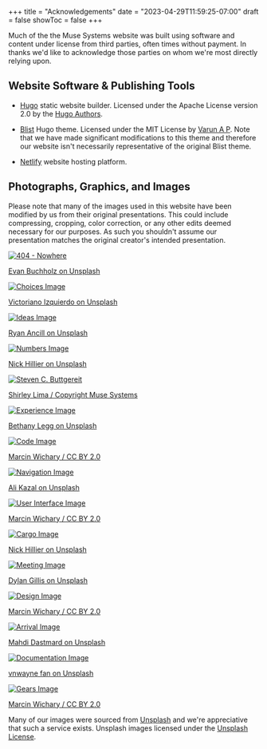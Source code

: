 +++
title = "Acknowledgements"
date = "2023-04-29T11:59:25-07:00"
draft = false
showToc = false
+++

Much of the the Muse Systems website was built using software and content under license from third parties, often times without payment.  In thanks we'd like to acknowledge those parties on whom we're most directly relying upon.

## Website Software & Publishing Tools

* [Hugo](https://gohugo.io) static website builder.  Licensed under the Apache License version 2.0 by the [Hugo Authors](https://github.com/gohugoio/hugo/graphs/contributors).

* [Blist](https://github.com/apvarun/blist-hugo-theme) Hugo theme. Licensed under the MIT License by [Varun A P](https://github.com/apvarun).  Note that we have made significant modifications to this theme and therefore our website isn't necessarily representative of the original Blist theme.

* [Netlify](https://netlify.com) website hosting platform.


## Photographs, Graphics, and Images

Please note that many of the images used in this website have been modified by us from their original presentations.  This could include compressing, cropping, color correction, or any other edits deemed necessary for our purposes.  As such you shouldn't assume our presentation matches the original creator's intended presentation.

<div class="mx-auto grid grid-cols-1 sm:grid-cols-2 md:grid-cols-3 gap-1 md:gap-2">
	<div class="max-w-xs flex flex-col gap-2">
		<div class="border-2 border-neutral-300 p-4">
			<a href="https://unsplash.com/es/@vnbuchholz92?utm_source=unsplash&utm_medium=referral&utm_content=creditCopyText" target="_blank" class="not-prose flex flex-col gap-2">
				<img src="/img/404image.webp" alt="404 - Nowhere" />
				<p class="text-sm">Evan Buchholz on Unsplash</p>
			</a>
		</div>
		<div class="border-2 border-neutral-300 p-4">
			<a href="https://unsplash.com/@victoriano?utm_source=unsplash&utm_medium=referral&utm_content=creditCopyText" target="_blank" class="not-prose flex flex-col gap-2">
				<img src="/img/services/implementation/choices.webp" alt="Choices Image" />
				<p class="text-sm">Victoriano Izquierdo on Unsplash</p>
			</a>
		</div>
		<div class="border-2 border-neutral-300 p-4">
			<a href="https://unsplash.com/@ryanancill?utm_source=unsplash&utm_medium=referral&utm_content=creditCopyText" target="_blank" class="not-prose flex flex-col gap-2">
				<img src="/img/services/design/functional-design.webp" alt="Ideas Image" />
				<p class="text-sm">Ryan Ancill on Unsplash</p>
			</a>
		</div>
		<div class="border-2 border-neutral-300 p-4">
			<a href="https://unsplash.com/it/@nhillier?utm_source=unsplash&utm_medium=referral&utm_content=creditCopyText" target="_blank" class="not-prose flex flex-col gap-2">
				<img src="/img/services/development/numbers.webp" alt="Numbers Image" />
				<p class="text-sm">Nick Hillier on Unsplash</p>
			</a>
		</div>
		<div class="border-2 border-neutral-300 p-4">
			<a href="https://www.linkedin.com/in/limashirley" target="_blank" class="not-prose flex flex-col gap-2">
				<img src="/img/about/scb_portrait_500_lossy.webp" alt="Steven C. Buttgereit" />
				<p class="text-sm">Shirley Lima / Copyright Muse Systems</p>
			</a>
		</div>
	</div>
	<div class="max-w-xs flex flex-col gap-2">
		<div class="border-2 border-neutral-300 p-4">
			<a href="https://unsplash.com/@bkotynski?utm_source=unsplash&utm_medium=referral&utm_content=creditCopyText" target="_blank" class="not-prose flex flex-col gap-2">
				<img src="/img/landing/experience.webp" alt="Experience Image" />
				<p class="text-sm">Bethany Legg on Unsplash</p>
			</a>
		</div>
		<div class="border-2 border-neutral-300 p-4">
			<a href="https://www.flickr.com/photos/mwichary/2221971367/in/photolist-4ombFa-4Z8bzA-4FnfeK-4ky2fG-4uZhKt-NmY6ek-7BLGDE-4kxZ3Y-5X7SpV-4heHfk-5C3GUH-5C7V5m" target="_blank" class="not-prose flex flex-col gap-2">
				<img src="/img/services/development/svc-app-dev-cover.webp" alt="Code Image" />
				<p class="text-sm">Marcin Wichary / CC BY 2.0</p>
			</a>
		</div>
		<div class="border-2 border-neutral-300 p-4">
			<a href="https://unsplash.com/@lureofadventure?utm_source=unsplash&utm_medium=referral&utm_content=creditCopyText" target="_blank" class="not-prose flex flex-col gap-2">
				<img src="/img/services/implementation/navigation.webp" alt="Navigation Image" />
				<p class="text-sm">Ali Kazal on Unsplash</p>
			</a>
		</div>
		<div class="border-2 border-neutral-300 p-4">
			<a href="https://flic.kr/p/4obSbY" target="_blank" class="not-prose flex flex-col gap-2">
				<img src="/img/services/design/interfaces.webp" alt="User Interface Image" />
				<p class="text-sm">Marcin Wichary / CC BY 2.0</p>
			</a>
		</div>
		<div class="border-2 border-neutral-300 p-4">
			<a href="https://unsplash.com/it/@nhillier?utm_source=unsplash&utm_medium=referral&utm_content=creditCopyText" target="_blank" class="not-prose flex flex-col gap-2">
				<img src="/img/services/development/cargo.webp" alt="Cargo Image" />
				<p class="text-sm">Nick Hillier on Unsplash</p>
			</a>
		</div>
	</div>
	<div class="max-w-xs flex flex-col gap-2">
		<div class="border-2 border-neutral-300 p-4">
			<a href="https://unsplash.com/de/@dylandgillis?utm_source=unsplash&utm_medium=referral&utm_content=creditCopyText" target="_blank" class="not-prose flex flex-col gap-2">
				<img src="/img/services/implementation/svc-impl-mgt-cover.webp" alt="Meeting Image" />
				<p class="text-sm">Dylan Gillis on Unsplash</p>
			</a>
		</div>
		<div class="border-2 border-neutral-300 p-4">
			<a href="https://www.flickr.com/photos/mwichary/3250009028/in/photolist-4AeAgt-5Xc9sq-5X7UfZ-5X7Tyr-5X7TRV" target="_blank" class="not-prose flex flex-col gap-2">
				<img src="/img/services/design/svc-bus-sys-design-cover.webp" alt="Design Image" />
				<p class="text-sm">Marcin Wichary / CC BY 2.0</p>
			</a>
		</div>
		<div class="border-2 border-neutral-300 p-4">
			<a href="https://unsplash.com/@mahdigp?utm_source=unsplash&utm_medium=referral&utm_content=creditCopyText" target="_blank" class="not-prose flex flex-col gap-2">
				<img src="/img/services/implementation/arrival.webp" alt="Arrival Image" />
				<p class="text-sm">Mahdi Dastmard on Unsplash</p>
			</a>
		</div>
		<div class="border-2 border-neutral-300 p-4">
			<a href="https://unsplash.com/@vnwayne?utm_source=unsplash&utm_medium=referral&utm_content=creditCopyText" target="_blank" class="not-prose flex flex-col gap-2">
				<img src="/img/services/design/documentation.webp" alt="Documentation Image" />
				<p class="text-sm">vnwayne fan on Unsplash</p>
			</a>
		</div>
		<div class="border-2 border-neutral-300 p-4">
			<a href="https://flic.kr/p/4F5eaU" target="_blank" class="not-prose flex flex-col gap-2">
				<img src="/img/services/development/gears.webp" alt="Gears Image" />
				<p class="text-sm">Marcin Wichary / CC BY 2.0</p>
			</a>
		</div>
	</div>
</div>

Many of our images were sourced from <a href="https://unsplash.com" target="_blank">Unsplash</a> and we're appreciative that such a service exists.  Unsplash images licensed under the <a href="https://unsplash.com/license" target="_blank">Unsplash License</a>.
